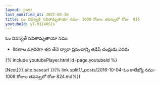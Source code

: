 ```yaml
---
layout: post
last_modified_at: 2021-03-30
title: ఓం వివస్వతే సవితామృతాయా నమః- 1008 రోజుల తపస్సులో రోజు  815
youtubeId: yT-H1Z4HS1s
---
```

 
 
 ఓం వివస్వతే సవితామృతాయా నమః  
 
 -  కిరణాల మాదిరిగా తన తేనె ద్వారా ప్రపంచాన్ని తడిపే చంద్రుడు ఎవరు 
 
  
 
  
 
 
 
 
 
 


{% include youtubePlayer.html id=page.youtubeId %}
 
[Next]({{ site.baseurl }}{% link  split1/_posts/2016-10-04-ఓం కాలేభ్యో నమః- 1008 రోజుల తపస్సులో రోజు  824.md%})
 
